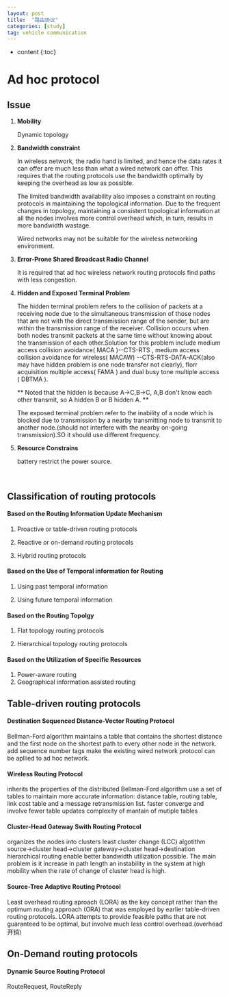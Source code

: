 ```yaml
---
layout: post
title:  "路由协议"
categories: [study]
tag: vehicle communication 
---
```


* content
{:toc}




# Ad hoc protocol



## Issue

1. **Mobility**

   Dynamic topology

2. **Bandwidth constraint**

   In wireless network, the radio hand is limited, and hence the data rates it can offer are much less  than what a wired network can offer. This requires that the routing protocols use the bandwidth optimally by keeping the overhead as low as possible.

   The limited bandwidth availability also imposes a constraint on routing protocols in maintaining the topological information. Due to the frequent changes in topology, maintaining a  consistent topological information at all the nodes involves more control overhead which, in turn, results in more bandwidth wastage.

   Wired networks may not be suitable for the wireless networking environment.

3. **Error-Prone Shared Broadcast Radio Channel**

   It is required that ad hoc wireless network routing protocols find paths with less congestion.

4. **Hidden and Exposed Terminal Problem**

   The hidden terminal problem refers to the collision of packets at a receiving node due to the simultaneous transmission of those nodes that are not with the direct transmission range of the sender, but are within the transmission range of the receiver. Collision occurs when both nodes transmit packets at the same time without knowing about the transmission of each other.Solution for this problem include medium access collision avoidance( MACA )--CTS-RTS  , medium access collision avoidance for wireless( MACAW) --CTS-RTS-DATA-ACK(also may have hidden problem is one node transfer not clearly), florr acquisition multiple access( FAMA ) and dual busy tone multiple access ( DBTMA ).

   ** Noted that the hidden is because A->C,B->C, A,B don't know each other transmit, so A hidden B or B hidden A. **

   The exposed terminal problem refer to the inability of a  node which is blocked due to transmission by a nearby transmitting node to transmit to another node.(should not interfere with the nearby on-going transmission).SO it  should use different frequency. 

5. **Resource Constrains**

   battery restrict the power source.

   ​


## Classification of routing protocols

#### Based on the Routing Information Update Mechanism

1. Proactive or table-driven routing protocols

2. Reactive or on-demand routing protocols

3. Hybrid routing protocols

#### Based on the Use of Temporal information for Routing

1. Using past temporal information

2. Using future temporal information


#### Based on the Routing Topolgy

1. Flat topology routing protocols

2. Hierarchical topology routing protocols


#### Based on the Utilization of Specific Resources

1. Power-aware routing
2. Geographical information assisted routing

## Table-driven routing protocols
#### Destination Sequenced Distance-Vector Routing Protocol
Bellman-Ford algorithm
maintains a table that contains the shortest distance and the first node on the shortest path to every other node in the network.
add sequence number tags make the existing wired network protocol can be apllied to ad hoc network.
#### Wireless Routing Protocol
inherits the properties of the distributed Bellman-Ford algorithm
use a set of tables to maintain more accurate information: distance table, routing table, link cost table and a message retransmission list.
faster converge and involve fewer table updates
complexity of mantain of mutiple tables
#### Cluster-Head Gateway Swith Routing Protocol
organizes the nodes into clusters
least cluster change (LCC) algotithm
source->cluster head->cluster gateway->cluster head->destination
hierarchical routing enable better bandwidth utilization possible. The main problem is it increase in path length an instability in the system at high mobility when the rate of change of cluster head is high.
#### Source-Tree Adaptive Routing Protocol
Least overhead routing aproach (LORA) as the key concept rather than the optimum routing approach (ORA) that was employed by earlier table-driven routing protocols.
LORA attempts to provide feasible paths that are not guaranteed to be optimal, but involve much less control overhead.(overhead 开销)

## On-Demand routing protocols
#### Dynamic Source Routing Protocol
RouteRequest, RouteReply

